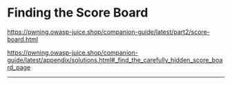 # Finding the Score Board

https://pwning.owasp-juice.shop/companion-guide/latest/part2/score-board.html

https://pwning.owasp-juice.shop/companion-guide/latest/appendix/solutions.html#_find_the_carefully_hidden_score_board_page

-------------------------------------------

### 
```sh

```

### 
```sh

```

### 
```sh

```

### 
```sh

```

### 
```sh

```

### 
```sh

```

### 
```sh

```

### 
```sh

```

### 
```sh

```

### 
```sh

```